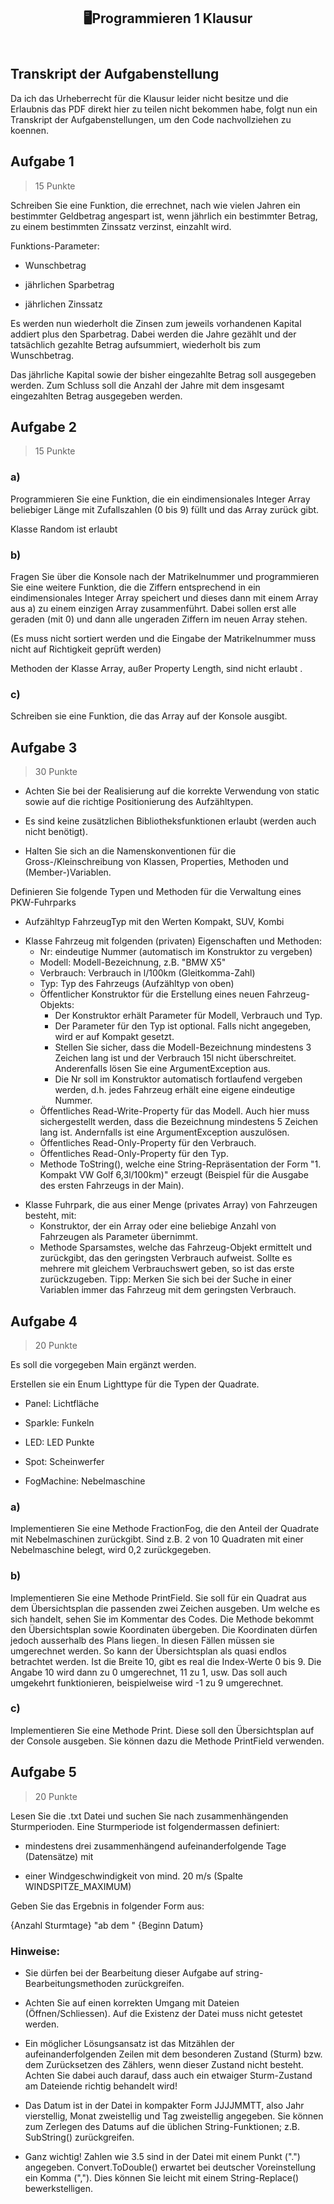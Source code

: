 <html><head><meta http-equiv="Content-Type" content="text/html; charset=utf-8"/></head><body><article id="240b1c75-4fe1-4af9-bcc9-94de509d8a4b" class="page sans"><header><div class="page-header-icon undefined"></div><h1 class="page-title"><span class="icon">🖥️</span>Programmieren 1 Klausur</h1></header><div class="page-body"><h1 id="862ae1c0-0551-41a5-adf6-68a60559660e" class="">Transkript der Aufgabenstellung</h1><p id="4741d30b-d523-430b-be80-f630d7e3202c" class="">Da ich das Urheberrecht für die Klausur leider nicht besitze und die Erlaubnis das PDF direkt hier zu teilen nicht bekommen habe, folgt nun ein Transkript der Aufgabenstellungen, um den Code nachvollziehen zu koennen.</p><h1 id="f0ec7351-aa41-4c2f-85e6-4c03bcffc372" class="">Aufgabe 1 </h1><blockquote id="fcb066e5-a8cc-44a3-b4bf-b76a28b35167" class="">15 Punkte</blockquote><p id="4c1765c4-756f-487c-a971-6c53f0f9cb0f" class="">Schreiben Sie eine Funktion, die errechnet, nach wie vielen Jahren ein bestimmter Geldbetrag angespart ist, wenn jährlich ein bestimmter Betrag, zu einem bestimmten Zinssatz verzinst,
einzahlt wird.</p><p id="53ab5d14-2b0f-4ba0-8d0a-51bca6d8e91e" class="">Funktions-Parameter: </p><ul id="5fd7886c-5388-4c11-97e0-4479e08a682e" class="bulleted-list"><li>Wunschbetrag</li></ul><ul id="8bc167c4-d42f-4807-9fcd-a98450c9aa6d" class="bulleted-list"><li>jährlichen Sparbetrag</li></ul><ul id="e3dab728-d436-4088-947a-75e12b9e98b3" class="bulleted-list"><li>jährlichen Zinssatz</li></ul><p id="7cc7e8dc-a6d2-4531-8de8-ba4223ab0165" class="">Es werden nun wiederholt die Zinsen zum jeweils vorhandenen Kapital addiert plus den Sparbetrag. Dabei werden die Jahre gezählt und der tatsächlich gezahlte Betrag aufsummiert, wiederholt bis zum Wunschbetrag.</p><p id="f04e7ece-c1d5-4d73-9bed-e613f550b467" class="">Das jährliche Kapital sowie der bisher eingezahlte Betrag soll ausgegeben werden.
Zum Schluss soll die Anzahl der Jahre mit dem insgesamt eingezahlten Betrag ausgegeben werden.</p><h1 id="19955345-dffc-4491-a873-9d9c03301d29" class="">Aufgabe 2</h1><blockquote id="393234ff-cb71-46ee-9510-d6c7eb66cc31" class="">15 Punkte</blockquote><h3 id="ac775d47-d925-493a-85f9-b50872a869de" class="">a)</h3><p id="f22d3629-f540-4370-84b6-1307357dfb59" class="">Programmieren Sie eine Funktion, die ein eindimensionales Integer Array beliebiger Länge mit Zufallszahlen (0 bis 9) füllt und das Array zurück gibt.</p><p id="814c7215-f1b0-4a36-82ce-4358ee0c99b8" class="">Klasse Random ist erlaubt</p><h3 id="c347cf84-9f95-4c3f-a0be-ebf467dbcdc4" class="">b)</h3><p id="36c096be-150b-4a9e-ac9c-7eb1454dddd5" class="">Fragen Sie über die Konsole nach der Matrikelnummer und programmieren Sie eine weitere Funktion, die die Ziffern entsprechend in ein eindimensionales Integer Array speichert und dieses dann mit einem Array aus a) zu einem einzigen Array zusammenführt. Dabei sollen erst alle geraden (mit 0) und dann alle ungeraden Ziffern im neuen Array stehen.</p><p id="2e3f871b-8c57-4f5c-a809-bd99ecec61ff" class="">(Es muss nicht sortiert werden und die Eingabe der Matrikelnummer muss nicht auf Richtigkeit geprüft werden)</p><p id="7f3d295b-dd59-4771-91fb-df063ecab494" class="">Methoden der Klasse Array, außer Property Length, sind nicht erlaubt .</p><h3 id="3c20ee54-5c98-4b7f-967c-347e5bf3a504" class="">c)</h3><p id="e388d12e-0c2a-49a8-a3ae-25451c58ce37" class="">Schreiben sie eine Funktion, die das Array auf der Konsole ausgibt.</p><h1 id="5e657150-19f5-4323-b101-67fcc75aceea" class="">Aufgabe 3</h1><blockquote id="f4fb491a-7595-477d-b328-bf2670bcc563" class="">30 Punkte</blockquote><ul id="1b1530fd-65f8-4f6a-a791-f4ce13269ba3" class="bulleted-list"><li>Achten Sie bei der Realisierung auf die korrekte Verwendung von static sowie
auf die richtige Positionierung des Aufzähltypen.</li></ul><ul id="a73e0542-d686-4e6f-b28b-4e2522d68683" class="bulleted-list"><li>Es sind keine zusätzlichen Bibliotheksfunktionen erlaubt (werden auch nicht
benötigt).</li></ul><ul id="d7197dfa-7935-4e0f-8b2c-f9cbada1237e" class="bulleted-list"><li>Halten Sie sich an die Namenskonventionen für die Gross-/Kleinschreibung von
Klassen, Properties, Methoden und (Member-)Variablen.</li></ul><p id="ef904a72-4bc0-4603-b201-b306607076ff" class="">Definieren Sie folgende Typen und Methoden für die Verwaltung eines PKW-Fuhrparks</p><ul id="93287909-9a5d-41cc-a156-131081c771fc" class="bulleted-list"><li>Aufzähltyp FahrzeugTyp mit den Werten Kompakt, SUV, Kombi</li></ul><ul id="f582ed0e-3622-4f5d-bddf-4f0df87fc646" class="bulleted-list"><li>Klasse Fahrzeug mit folgenden (privaten) Eigenschaften und Methoden:<ul id="2d1a1ecb-e468-4028-a6bd-f1f0c1a505a6" class="bulleted-list"><li>Nr: eindeutige Nummer (automatisch im Konstruktor zu vergeben)</li></ul><ul id="fa1c7bf1-2772-41a8-a81a-6903219f2b58" class="bulleted-list"><li>Modell: Modell-Bezeichnung, z.B. &quot;BMW X5&quot;</li></ul><ul id="e79c9b86-5fc2-41e5-adcf-6895e89515d3" class="bulleted-list"><li>Verbrauch: Verbrauch in l/100km (Gleitkomma-Zahl)</li></ul><ul id="38517829-54f5-4568-a8f3-931b8c6ad3e0" class="bulleted-list"><li>Typ: Typ des Fahrzeugs (Aufzähltyp von oben)</li></ul><ul id="f6ac8e06-208f-43b8-a0f0-a5163215bbd7" class="bulleted-list"><li>Öffentlicher Konstruktor für die Erstellung eines neuen Fahrzeug-Objekts:<ul id="48feb0e2-95fe-47f6-8d61-08390cd52fe2" class="bulleted-list"><li>Der Konstruktor erhält Parameter für Modell, Verbrauch und Typ.</li></ul><ul id="1e39538b-f278-4d4c-8d74-19abdd178610" class="bulleted-list"><li>Der Parameter für den Typ ist optional. Falls nicht angegeben, wird er
auf Kompakt gesetzt.</li></ul><ul id="d74e7619-bfb4-4d82-8d04-e1d661cdef2f" class="bulleted-list"><li>Stellen Sie sicher, dass die Modell-Bezeichnung mindestens 3 Zeichen
lang ist und der Verbrauch 15l nicht überschreitet. Anderenfalls lösen
Sie eine ArgumentException aus.</li></ul><ul id="730c707d-e600-48c2-8d54-242a193f0578" class="bulleted-list"><li>Die Nr soll im Konstruktor automatisch fortlaufend vergeben werden,
d.h. jedes Fahrzeug erhält eine eigene eindeutige Nummer.</li></ul></li></ul><ul id="c81fa38f-66e0-4b0a-8620-2ad2de464fc3" class="bulleted-list"><li>Öffentliches Read-Write-Property für das Modell. Auch hier muss sichergestellt werden, dass die Bezeichnung mindestens 5 Zeichen lang ist. Andernfalls ist eine ArgumentException auszulösen.</li></ul><ul id="d98c903e-27e8-4d48-bbfd-e3b064f5b986" class="bulleted-list"><li>Öffentliches Read-Only-Property für den Verbrauch.</li></ul><ul id="ddec603d-26b8-4597-aedb-ffcb758692d4" class="bulleted-list"><li>Öffentliches Read-Only-Property für den Typ.</li></ul><ul id="92be50f4-4213-40e1-9740-a1c345fdb62a" class="bulleted-list"><li>Methode ToString(), welche eine String-Repräsentation der Form &quot;1. Kompakt VW Golf 6,3l/100km)&quot; erzeugt (Beispiel für die Ausgabe des ersten Fahrzeugs in der Main).</li></ul></li></ul><ul id="fea5c82f-8867-4486-afac-2d407f0b6a9e" class="bulleted-list"><li>Klasse Fuhrpark, die aus einer Menge (privates Array) von Fahrzeugen besteht, mit:<ul id="cd14c07b-61bb-4f0f-a1d1-17e26ee40053" class="bulleted-list"><li>Konstruktor, der ein Array oder eine beliebige Anzahl von Fahrzeugen als
Parameter übernimmt.</li></ul><ul id="5989247b-792d-43fd-90f8-2864a130cb52" class="bulleted-list"><li>Methode Sparsamstes, welche das Fahrzeug-Objekt ermittelt und zurückgibt, das den geringsten Verbrauch aufweist. Sollte es mehrere mit gleichem
Verbrauchswert geben, so ist das erste zurückzugeben.
Tipp: Merken Sie sich bei der Suche in einer Variablen immer das Fahrzeug
mit dem geringsten Verbrauch.</li></ul></li></ul><p id="1c8b40a3-06d2-4d61-8552-eab05c701988" class="">
</p><h1 id="3ea48a42-5f23-4d0a-8301-4664178a95b2" class="">Aufgabe 4</h1><blockquote id="f2a01908-3bb7-44a3-b7fa-ceff746f8c24" class="">20 Punkte</blockquote><p id="15268a78-04c1-4271-8ab1-ba900a60b887" class="">Es soll die vorgegeben Main ergänzt werden.</p><p id="1c5add0f-19dd-46fb-a9af-a0ac5b1d2ae3" class="">Erstellen sie ein Enum Lighttype für die Typen der Quadrate.</p><ul id="88166bf1-f705-4f36-a3ec-6afe41448de6" class="bulleted-list"><li>Panel: Lichtfläche</li></ul><ul id="dda65fed-6a2d-4968-a83e-9f50d2dbb03d" class="bulleted-list"><li>Sparkle: Funkeln</li></ul><ul id="4b2dc2c1-a057-486d-a1a6-540046744429" class="bulleted-list"><li>LED: LED Punkte</li></ul><ul id="98e520c6-d5f3-4bad-8bc0-9d6bc1ffac3f" class="bulleted-list"><li>Spot: Scheinwerfer</li></ul><ul id="38be43d5-5420-4b1a-8cab-bb5f39d65a2e" class="bulleted-list"><li>FogMachine: Nebelmaschine</li></ul><h3 id="50d25cd2-1268-4436-abb2-93df71da194d" class="">a)</h3><p id="c9ad7887-1a98-40d0-9f4e-ee8b83681b1a" class="">Implementieren Sie eine Methode FractionFog, die den Anteil der Quadrate mit Nebelmaschinen zurückgibt. Sind z.B. 2 von 10 Quadraten mit einer Nebelmaschine belegt, wird 0,2 zurückgegeben.</p><h3 id="b262e922-9180-4ede-a3bb-00261bf14db3" class="">b)</h3><p id="c81cb0cd-9cf3-4a9b-8a8f-92c864f24b9f" class="">Implementieren Sie eine Methode PrintField. Sie soll für ein Quadrat aus dem
Übersichtsplan die passenden zwei Zeichen ausgeben. Um welche es sich handelt,
sehen Sie im Kommentar des Codes. Die Methode bekommt den Übersichtsplan
sowie Koordinaten übergeben. Die Koordinaten dürfen jedoch ausserhalb des
Plans liegen. In diesen Fällen müssen sie umgerechnet werden. So kann der
Übersichtsplan als quasi endlos betrachtet werden. Ist die Breite 10, gibt es
real die Index-Werte 0 bis 9. Die Angabe 10 wird dann zu 0 umgerechnet, 11
zu 1, usw. Das soll auch umgekehrt funktionieren, beispielweise wird -1 zu 9
umgerechnet.</p><h3 id="dce1917a-cc54-43b5-9722-21bcab1e3924" class="">c)</h3><p id="80a14992-7ba8-4d4d-9097-caa247563269" class="">Implementieren Sie eine Methode Print. Diese soll den Übersichtsplan auf der
Console ausgeben. Sie können dazu die Methode PrintField verwenden.</p><h1 id="4887c224-2b20-43dd-8d8b-8bb8d0ad6e31" class="">Aufgabe 5</h1><blockquote id="fdd481cb-0364-40c3-9aba-45c1aceec6a5" class="">20 Punkte</blockquote><p id="8f17ce24-195f-48d0-9a6a-8b8fac37bc04" class="">Lesen Sie die .txt Datei und suchen Sie nach zusammenhängenden Sturmperioden. Eine
Sturmperiode ist folgendermassen definiert:</p><ul id="05b925d3-cc99-4d8e-978b-5f072dd17a3b" class="bulleted-list"><li>mindestens drei zusammenhängend aufeinanderfolgende Tage (Datensätze) mit</li></ul><ul id="c152307a-a039-4187-9361-a0cdd2c83aa6" class="bulleted-list"><li>einer Windgeschwindigkeit von mind. 20 m/s (Spalte WINDSPITZE_MAXIMUM)</li></ul><p id="7726bc58-675f-48db-9d0a-1c27f7a2d692" class="">Geben Sie das Ergebnis in folgender Form aus:<div class="indented"><p id="4733f1ad-fb84-4327-8a17-2e1bdef24cde" class="">{Anzahl Sturmtage} &quot;ab dem &quot;  {Beginn Datum}</p></div></p><h3 id="008ba5c4-fe71-4723-8a13-6171dd1173a1" class="">Hinweise:</h3><ul id="de017a42-ec6a-45c2-9355-689320e12dc4" class="bulleted-list"><li>Sie dürfen bei der Bearbeitung dieser Aufgabe auf string-Bearbeitungsmethoden
zurückgreifen.</li></ul><ul id="5df53d3c-ccf3-4660-b5af-0cee8dc8a945" class="bulleted-list"><li>Achten Sie auf einen korrekten Umgang mit Dateien (Öffnen/Schliessen). Auf
die Existenz der Datei muss nicht getestet werden.</li></ul><ul id="be45cf66-62bf-4973-b04f-ce4f1b120e70" class="bulleted-list"><li>Ein möglicher Lösungsansatz ist das Mitzählen der aufeinanderfolgenden Zeilen
mit dem besonderen Zustand (Sturm) bzw. dem Zurücksetzen des Zählers,
wenn dieser Zustand nicht besteht. Achten Sie dabei auch darauf, dass auch ein
etwaiger Sturm-Zustand am Dateiende richtig behandelt wird!</li></ul><ul id="e2206afb-3fea-497b-a1ac-582f55f74a82" class="bulleted-list"><li>Das Datum ist in der Datei in kompakter Form JJJJMMTT, also Jahr vierstellig,
Monat zweistellig und Tag zweistellig angegeben. Sie können zum Zerlegen des
Datums auf die üblichen String-Funktionen; z.B. SubString() zurückgreifen.</li></ul><ul id="1537aa61-8665-47b3-a0e9-2171742773c9" class="bulleted-list"><li>Ganz wichtig! Zahlen wie 3.5 sind in der Datei mit einem Punkt (&quot;.&quot;) angegeben.
Convert.ToDouble() erwartet bei deutscher Voreinstellung ein Komma (&quot;,&quot;).
Dies können Sie leicht mit einem String-Replace() bewerkstelligen.</li></ul></div></article></body></html>
